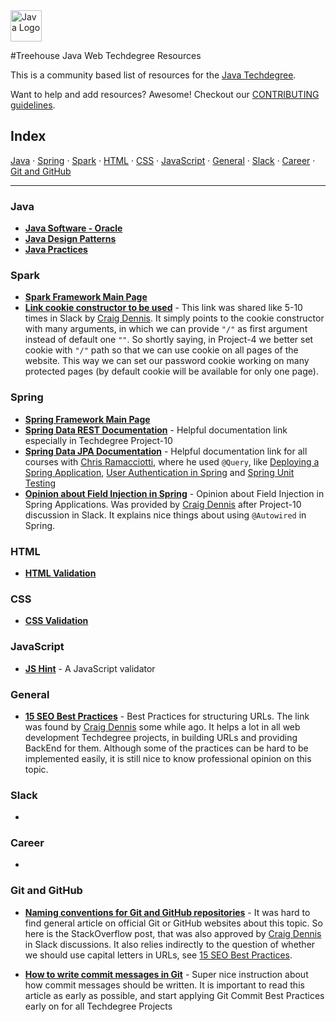 <img src="https://upload.wikimedia.org/wikipedia/en/3/30/Java_programming_language_logo.svg" alt="Java Logo" height="50px"/>

#Treehouse Java Web Techdegree Resources


This is a community based list of resources for the [Java Techdegree](https://www.teamtreehouse.com). 

Want to help and add resources? Awesome! Checkout our [CONTRIBUTING guidelines](CONTRIBUTING.md). 
 
## Index

[Java](#java) · 
[Spring](#spring) · 
[Spark](#spark) · 
[HTML](#html) · 
[CSS](#css) · 
[JavaScript](#javascript) · 
[General](#general) · 
[Slack](#slack) · 
[Career](#career) · 
[Git and GitHub](#git-and-github)

 
-------
 
### Java

* **[Java Software - Oracle](https://www.oracle.com/java/index.html)**
* **[Java Design Patterns](https://github.com/iluwatar/java-design-patterns)**
* **[Java Practices](https://google.github.io/styleguide/javaguide.html)**

### Spark

* **[Spark Framework Main Page](http://sparkjava.com)**
* **[Link cookie constructor to be used](https://github.com/perwendel/spark/blob/master/src/main/java/spark/Response.java#L215)** - 
This link was shared like 5-10 times in Slack by
[Craig Dennis](https://github.com/craigsdennis). It simply points
to the cookie constructor with many arguments, in which we 
can provide `"/"` as first argument instead of default one `""`.
So shortly saying, in Project-4 we better set cookie with `"/"` path so that 
we can use cookie on all pages of the website. 
This way we can set our password cookie working on
many protected pages (by default cookie will be available for only one page).

### Spring

* **[Spring Framework Main Page](https://spring.io)**
* **[Spring Data REST Documentation](http://docs.spring.io/spring-data/rest/docs/current/reference/html/)** -
Helpful documentation link especially in Techdegree Project-10
* **[Spring Data JPA Documentation](https://docs.spring.io/spring-data/jpa/docs/current/reference/html/)** -
Helpful documentation link for all courses with [Chris Ramacciotti](https://github.com/christherama), 
where he used `@Query`,
like [Deploying a Spring Application](https://teamtreehouse.com/library/deploying-a-spring-application),
[User Authentication in Spring](https://teamtreehouse.com/library/user-authentication-in-spring)
and [Spring Unit Testing](https://docs.spring.io/spring-data/jpa/docs/current/reference/html/)
* **[Opinion about Field Injection in Spring](https://www.petrikainulainen.net/software-development/design/why-i-changed-my-mind-about-field-injection/)** -
Opinion about Field Injection in Spring Applications. Was provided by [Craig Dennis](https://github.com/craigsdennis)
after Project-10 discussion in Slack. It explains nice things about using `@Autowired`
in Spring. 


### HTML

* **[HTML Validation](https://validator.w3.org/)**

### CSS

* **[CSS Validation](https://jigsaw.w3.org/css-validator/)**

### JavaScript

* **[JS Hint](http://jshint.com/)** - A JavaScript validator

### General

* **[15 SEO Best Practices](https://moz.com/blog/15-seo-best-practices-for-structuring-urls)** - 
Best Practices for structuring URLs. The link was found by [Craig Dennis](https://github.com/craigsdennis)
some while ago.
It helps a lot in all web development Techdegree projects, in building URLs
and providing BackEnd for them. Although some of the practices can be 
hard to be implemented easily, it is still nice to know professional
opinion on this topic.

### Slack

* 

### Career

* 

### Git and GitHub

* **[Naming conventions for Git and GitHub repositories](http://stackoverflow.com/questions/11947587/is-there-a-naming-convention-for-git-repositories)** -
It was hard to find general article on official Git or GitHub websites
about this topic. So here is the StackOverflow post, that was also
approved by [Craig Dennis](https://github.com/craigsdennis) in Slack
discussions. It also relies indirectly to the question of whether
we should use capital letters in URLs, see 
[15 SEO Best Practices](https://moz.com/blog/15-seo-best-practices-for-structuring-urls).

* **[How to write commit messages in Git](http://chris.beams.io/posts/git-commit/)** -
Super nice instruction about how commit messages should be written.
It is important to read this
article as early as possible, and start applying
Git Commit Best Practices early on for all Techdegree Projects
